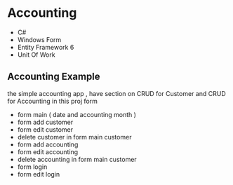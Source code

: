 # Accounting

- C#
- Windows Form 
- Entity Framework 6  
- Unit Of Work

## Accounting Example
the simple accounting app , have section on CRUD for Customer and CRUD for Accounting 
in this proj form
- form main ( date and accounting month )
- form add customer
- form edit customer
- delete customer in form main customer
- form add accounting
- form edit accounting
- delete accounting in form main customer
- form login
- form edit login
